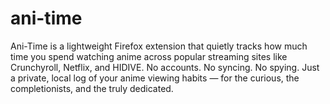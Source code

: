 # ani-time
Ani-Time is a lightweight Firefox extension that quietly tracks how much time you spend watching anime across popular streaming sites like Crunchyroll, Netflix, and HIDIVE.  No accounts. No syncing. No spying. Just a private, local log of your anime viewing habits — for the curious, the completionists, and the truly dedicated.
